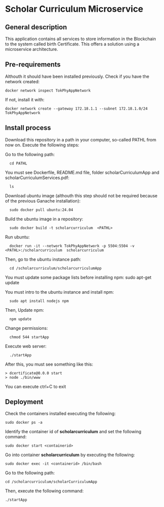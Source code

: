 # Scholar Curriculum Microservice
## General description
  This application contains all services to store information in the Blockchain to the system called birth Certificate. This offers a solution using a microservice architecture.

## Pre-requirements
  Althouth it should have been installed previously. Check if you have the network created:    

    docker network inspect TokPhyAppNetwork

  If not, install it with:

    docker network create --gateway 172.18.1.1 --subnet 172.18.1.0/24 TokPhyAppNetwork

 
## Install process
  Download this repository in a path in your computer, so-called PATHL from now on.  Execute the following steps: 

  Go to the following path:
      
      cd PATHL  
  
  You must see Dockerfile, README.md file, folder scholarCurriculumApp and scholarCurriculumServices.pdf:
      
      ls 
  
  Download ubuntu image (althouth this step should not be required because of the previous Ganache installation):
      
      sudo docker pull ubuntu:24.04
    
  Build the ubuntu image in a repository:
      
      sudo docker build -t scholarcurriculum  <PATHL>

  Run ubuntu: 
      
      docker run -it --network TokPhyAppNetwork -p 5504:5504 -v <PATHL>:/scholarcurriculum  scholarcurriculum

  Then, go to the ubuntu instance path:
      
      cd /scholarcurriculum/scholarcurriculumApp

  You must update some package lists before installing npm:
      sudo apt-get update
  
  You must intro to the ubuntu instance and install npm:
      
      sudo apt install nodejs npm
  
  Then, Update npm:
      
      npm update

  Change permissions:
      
      chmod 544 startApp

  Execute web server:
      
      ./startApp

  After this, you must see something like this:
    
    > dcertificate@0.0.0 start
    > node ./bin/www

  You can execute ctrl+C to exit

## Deployment
  Check the containers installed executing the following:
    
    sudo docker ps -a

  Identify the container id of **scholarcurriculum** and set the following command:
    
    sudo docker start <containerid>

  Go into container **scholarcurriculum** by executing the following:
    
    sudo docker exec -it <containerid> /bin/bash

  Go to the following path:
    
    cd /scholarcurriculum/scholarCurriculumApp

  Then, execute the following command:
    
    ./startApp
